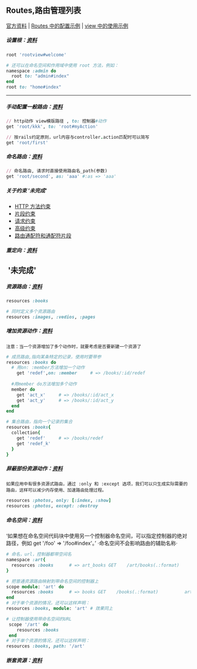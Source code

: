 ## Routes,路由管理列表


[官方资料](https://ruby-china.github.io/rails-guides/routing.html) | 
[Routes 中的配置示例](https://github.com/batuZ/RubyOnRails_Notes2/blob/master/forRoutes/config/routes.rb) | 
[view 中的使用示例](https://github.com/batuZ/RubyOnRails_Notes2/blob/master/forRoutes/app/views/root/welcome.html.erb)

##### 设置根：[资料](https://ruby-china.github.io/rails-guides/routing.html#using-root)
```ruby
root 'rootview#welcome'

# 还可以在命名空间和作用域中使用 root 方法，例如：
namespace :admin do
  root to: "admin#index"
end
root to: "home#index"
```
---

##### 手动配置一般路由：[资料](https://ruby-china.github.io/rails-guides/routing.html#non-resourceful-routes)
```ruby
// http动作 view模版路径 , to: 控制器#动作
get 'root/kkk', to: 'root#myAction'

// 按rails约定原则，url内容与controller.action匹配时可以简写
get 'root/first'
```

##### 命名路由：[资料](https://ruby-china.github.io/rails-guides/routing.html#naming-routes)
```ruby
// 命名路由, 请求时直接使用路由名_path(参数)
get 'root/second', as: 'aaa' #:as => 'aaa'
```

##### 关于约束 '未完成'
* [HTTP 方法约束](https://ruby-china.github.io/rails-guides/routing.html#http-verb-constraints)
* [片段约束](https://ruby-china.github.io/rails-guides/routing.html#segment-constraints)
* [请求约束](https://ruby-china.github.io/rails-guides/routing.html#request-based-constraints)
* [高级约束](https://ruby-china.github.io/rails-guides/routing.html#advanced-constraints)
* [路由通配符和通配符片段](https://ruby-china.github.io/rails-guides/routing.html#route-globbing-and-wildcard-segments)

##### 重定向：[资料](https://ruby-china.github.io/rails-guides/routing.html#redirection)
  '未完成'
---

##### 资源路由：[资料](https://ruby-china.github.io/rails-guides/routing.html#resource-routing-the-rails-default)
```ruby
resources :books

# 同时定义多个资源路由
resources :images, :vedios, :pages
```

##### 增加资源动作：[资料](https://ruby-china.github.io/rails-guides/routing.html#adding-more-restful-actions)

`注意：当一个资源增加了多个动作时，就要考虑是否要新建一个资源了`

```ruby
# 成员路由,指向某条特定的记录，使用时要带参
resources :books do
  # 用on: :member方法增加一个动作
    get 'redef',on: :member     # => /books/:id/redef
  
  #用member do方法增加多个动作
  member do
    get 'act_x'     # => /books/:id/act_x
    get 'act_y'     # => /books/:id/act_y
  end
end

# 集合路由，指向一个记录的集合
resources :books{
  collection{
    get 'redef'     # => /books/redef
    get 'redef_k'
  }
}
```

##### 屏蔽部份资源动作：[资料](https://ruby-china.github.io/rails-guides/routing.html#restricting-the-routes-created)
`如果应用中有很多资源式路由，通过 :only 和 :except 选项，我们可以只生成实际需要的路由，这样可以减少内存使用、加速路由处理过程。`
```ruby
resources :photos, only: [:index, :show]
resources :photos, except: :destroy
```
##### 命名空间：[资料](https://ruby-china.github.io/rails-guides/routing.html#controller-namespaces-and-routing)
  ‘如果想在命名空间代码块中使用另一个控制器命名空间，可以指定控制器的绝对路径，例如 get '/foo' => '/foo#index'。’
  ·命名空间不会影响路由的辅助名称·
```ruby
# 命名，url，控制器都带空间名
namespace :art{
  resources :books      # => art_books GET    /art/books(.:format)          art/books#index
}

# 把普通资源路由映射到带命名空间的控制器上
scope module: 'art' do
  resources :books      # => books GET    /books(.:format)          art/books#index
end
# 对于单个资源的情况，还可以这样声明：
resources :books, module: 'art' # 效果同上

# 让控制器使用带命名空间的URL
 scope '/art' do
    resources :books
 end
# 对于单个资源的情况，还可以这样声明：
resources :books, path: '/art'

```

##### 嵌套资源：[资料](https://ruby-china.github.io/rails-guides/routing.html#nested-resources)






